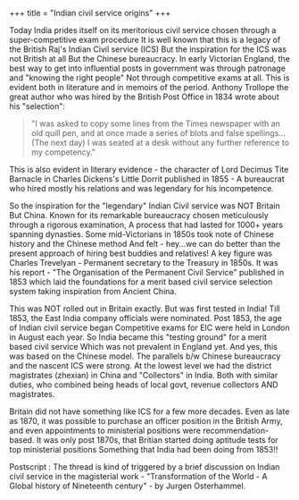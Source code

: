 +++
title = "Indian civil service origins"
+++

Today India prides itself on its meritorious civil service chosen through a super-competitive exam procedure It is well known that this is a legacy of the British Raj's Indian Civil service (ICS) But the inspiration for the ICS was not British at all But the Chinese bureaucracy. In early Victorian England, the best way to get into influential posts in government was through patronage and "knowing the right people" Not through competitive exams at all. This is evident both in literature and in memoirs of the period. Anthony Trollope the great author who was hired by the British Post Office in 1834 wrote about his "selection": 

> "I was asked to copy some lines from the Times newspaper with an old quill pen, and at once made a series of blots and false spellings... (The next day) I was seated at a desk without any further reference to my competency."

This is also evident in literary evidence - the character of Lord Decimus Tite Barnacle in Charles Dickens's Little Dorrit published in 1855 - A bureaucrat who hired mostly his relations and was legendary for his incompetence.

So the inspiration for the "legendary" Indian Civil service was NOT Britain But China. Known for its remarkable bureaucracy chosen meticulously through a rigorous examination, A process that had lasted for 1000+ years spanning dynasties. Some mid-Victorians in 1850s took note of Chinese history and the Chinese method And felt - hey...we can do better than the present approach of hiring best buddies and relatives! A key figure was Charles Trevelyan - Permanent secretary to the Treasury in 1850s. It was his report - "The Organisation of the Permanent Civil Service" published in 1853 which laid the foundations for a merit based civil service selection system taking inspiration from Ancient China.

This was NOT rolled out in Britain exactly. But was first tested in India! Till 1853, the East India company officials were nominated. Post 1853, the age of Indian civil service began Competitive exams for EIC were held in London in August each year. So India became this "testing ground" for a merit based civil service Which was not prevalent in England yet. And yes, this was based on the Chinese model. The parallels b/w Chinese bureaucracy and the nascent ICS were strong. At the lowest level we had the district magistrates (zhexian) in China and "Collectors" in India. Both with similar duties, who combined being heads of local govt, revenue collectors AND magistrates. 

Britain did not have something like ICS for a few more decades. Even as late as 1870, it was possible to purchase an officer position in the British Army, and even appointments to ministerial positions were recommendation-based. It was only post 1870s, that Britian started doing aptitude tests for top ministerial positions Something that India had been doing from 1853!!

Postscript : The thread is kind of triggered by a brief discussion on Indian civil service in the magisterial work - "Transformation of the World - A Global history of Nineteenth century" - by Jurgen Osterhammel.